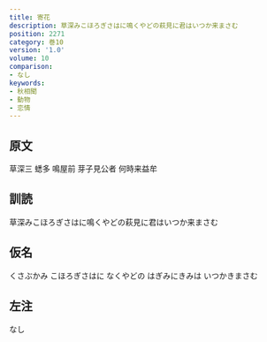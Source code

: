 ```yaml
---
title: 寄花
description: 草深みこほろぎさはに鳴くやどの萩見に君はいつか来まさむ
position: 2271
category: 巻10
version: '1.0'
volume: 10
comparison:
- なし
keywords:
- 秋相聞
- 動物
- 恋情
---
```


## 原文

草深三 蟋多 鳴屋前 芽子見公者 何時来益牟

## 訓読

草深みこほろぎさはに鳴くやどの萩見に君はいつか来まさむ

## 仮名

くさぶかみ こほろぎさはに なくやどの はぎみにきみは いつかきまさむ

## 左注

なし
